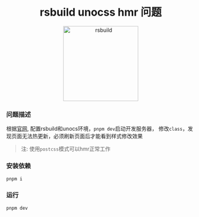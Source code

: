 
<div align="center">
  <h1>rsbuild unocss hmr 问题</h1>
  <img src="https://assets.rspack.dev/rsbuild/rsbuild-logo.svg" width="200" alt="rsbuild" />
</div>

### 问题描述

根据[官网](https://rsbuild.dev/zh/guide/basic/unocss), 配置rsbuild和unocs环境，`pnpm dev`启动开发服务器，
修改`class`，发现页面无法热更新，必须刷新页面后才能看到样式修改效果

> 注: 使用`postcss`模式可以hmr正常工作


### 安装依赖

```bash
pnpm i
```

### 运行
```
pnpm dev
```
